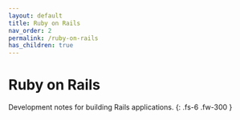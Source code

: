 ```yaml
---
layout: default
title: Ruby on Rails
nav_order: 2
permalink: /ruby-on-rails
has_children: true
---
```


# Ruby on Rails

Development notes for building Rails applications.
{: .fs-6 .fw-300 }